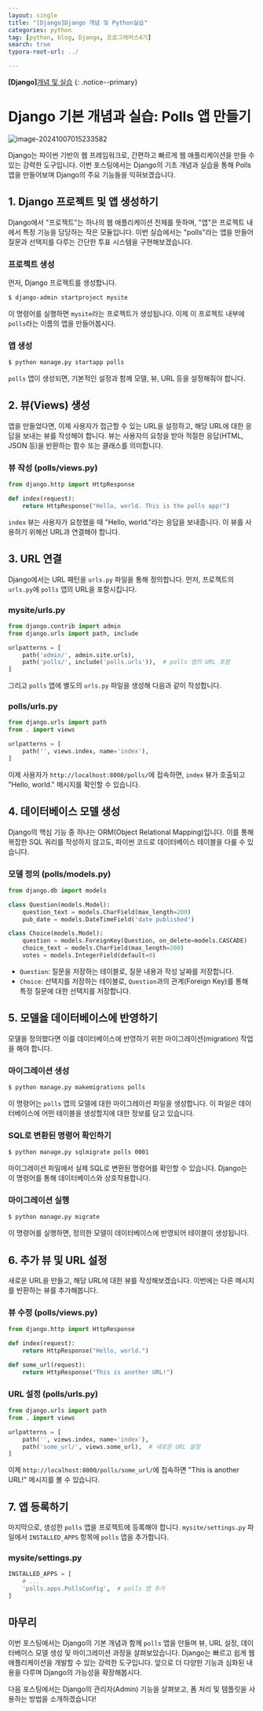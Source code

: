```yaml
---
layout: single
title: "[Django]Django 개념 및 Python실습"
categories: python
tag: [python, blog, Django, 프로그래머스4기]
search: true
typora-root-url: ../

---
```




**[Django]**[개념 및 실습](https://park-chanyeong.github.io)
{: .notice--primary}

# **Django 기본 개념과 실습: Polls 앱 만들기**

![image-20241007015233582](/images/2024-10-07-django2/image-20241007015233582.png)

Django는 파이썬 기반의 웹 프레임워크로, 간편하고 빠르게 웹 애플리케이션을 만들 수 있는 강력한 도구입니다. 이번 포스팅에서는 Django의 기초 개념과 실습을 통해 Polls 앱을 만들어보며 Django의 주요 기능들을 익혀보겠습니다.

## 1. **Django 프로젝트 및 앱 생성하기**

Django에서 "프로젝트"는 하나의 웹 애플리케이션 전체를 뜻하며, "앱"은 프로젝트 내에서 특정 기능을 담당하는 작은 모듈입니다. 이번 실습에서는 "polls"라는 앱을 만들어 질문과 선택지를 다루는 간단한 투표 시스템을 구현해보겠습니다.

### **프로젝트 생성**

먼저, Django 프로젝트를 생성합니다.

```bash
$ django-admin startproject mysite
```

이 명령어를 실행하면 `mysite`라는 프로젝트가 생성됩니다. 이제 이 프로젝트 내부에 `polls`라는 이름의 앱을 만들어봅시다.

### **앱 생성**

```bash
$ python manage.py startapp polls
```

`polls` 앱이 생성되면, 기본적인 설정과 함께 모델, 뷰, URL 등을 설정해줘야 합니다.

## 2. **뷰(Views) 생성**

앱을 만들었다면, 이제 사용자가 접근할 수 있는 URL을 설정하고, 해당 URL에 대한 응답을 보내는 뷰를 작성해야 합니다. 뷰는 사용자의 요청을 받아 적절한 응답(HTML, JSON 등)을 반환하는 함수 또는 클래스를 의미합니다.

### **뷰 작성 (polls/views.py)**

```python
from django.http import HttpResponse

def index(request):
    return HttpResponse("Hello, world. This is the polls app!")
```

`index` 뷰는 사용자가 요청했을 때 "Hello, world."라는 응답을 보내줍니다. 이 뷰를 사용하기 위해선 URL과 연결해야 합니다.

## 3. **URL 연결**

Django에서는 URL 패턴을 `urls.py` 파일을 통해 정의합니다. 먼저, 프로젝트의 `urls.py`에 `polls` 앱의 URL을 포함시킵니다.

### **mysite/urls.py**

```python
from django.contrib import admin
from django.urls import path, include

urlpatterns = [
    path('admin/', admin.site.urls),
    path('polls/', include('polls.urls')),  # polls 앱의 URL 포함
]
```

그리고 `polls` 앱에 별도의 `urls.py` 파일을 생성해 다음과 같이 작성합니다.

### **polls/urls.py**

```python
from django.urls import path
from . import views

urlpatterns = [
    path('', views.index, name='index'),
]
```

이제 사용자가 `http://localhost:8000/polls/`에 접속하면, `index` 뷰가 호출되고 "Hello, world." 메시지를 확인할 수 있습니다.

## 4. **데이터베이스 모델 생성**

Django의 핵심 기능 중 하나는 ORM(Object Relational Mapping)입니다. 이를 통해 복잡한 SQL 쿼리를 작성하지 않고도, 파이썬 코드로 데이터베이스 테이블을 다룰 수 있습니다.

### **모델 정의 (polls/models.py)**

```python
from django.db import models

class Question(models.Model):
    question_text = models.CharField(max_length=200)
    pub_date = models.DateTimeField('date published')

class Choice(models.Model):
    question = models.ForeignKey(Question, on_delete=models.CASCADE)
    choice_text = models.CharField(max_length=200)
    votes = models.IntegerField(default=0)
```

- `Question`: 질문을 저장하는 테이블로, 질문 내용과 작성 날짜를 저장합니다.
- `Choice`: 선택지를 저장하는 테이블로, `Question`과의 관계(Foreign Key)를 통해 특정 질문에 대한 선택지를 저장합니다.

## 5. **모델을 데이터베이스에 반영하기**

모델을 정의했다면 이를 데이터베이스에 반영하기 위한 마이그레이션(migration) 작업을 해야 합니다.

### **마이그레이션 생성**

```python
$ python manage.py makemigrations polls
```

이 명령어는 `polls` 앱의 모델에 대한 마이그레이션 파일을 생성합니다. 이 파일은 데이터베이스에 어떤 테이블을 생성할지에 대한 정보를 담고 있습니다.

### **SQL로 변환된 명령어 확인하기**

```bash
$ python manage.py sqlmigrate polls 0001
```

마이그레이션 파일에서 실제 SQL로 변환된 명령어를 확인할 수 있습니다. Django는 이 명령어를 통해 데이터베이스와 상호작용합니다.

### **마이그레이션 실행**

```bash
$ python manage.py migrate
```

이 명령어를 실행하면, 정의한 모델이 데이터베이스에 반영되어 테이블이 생성됩니다.

## 6. **추가 뷰 및 URL 설정**

새로운 URL을 만들고, 해당 URL에 대한 뷰를 작성해보겠습니다. 이번에는 다른 메시지를 반환하는 뷰를 추가해봅니다.

### **뷰 수정 (polls/views.py)**

```python
from django.http import HttpResponse

def index(request):
    return HttpResponse("Hello, world.")

def some_url(request):
    return HttpResponse("This is another URL!")
```

### **URL 설정 (polls/urls.py)**

```python
from django.urls import path
from . import views

urlpatterns = [
    path('', views.index, name='index'),
    path('some_url/', views.some_url),  # 새로운 URL 설정
]
```

이제 `http://localhost:8000/polls/some_url/`에 접속하면 "This is another URL!" 메시지를 볼 수 있습니다.

## 7. **앱 등록하기**

마지막으로, 생성한 `polls` 앱을 프로젝트에 등록해야 합니다. `mysite/settings.py` 파일에서 `INSTALLED_APPS` 항목에 `polls` 앱을 추가합니다.

### **mysite/settings.py**

```python
INSTALLED_APPS = [
    # ...
    'polls.apps.PollsConfig',  # polls 앱 추가
]
```

## **마무리**

이번 포스팅에서는 Django의 기본 개념과 함께 `polls` 앱을 만들며 뷰, URL 설정, 데이터베이스 모델 생성 및 마이그레이션 과정을 살펴보았습니다. Django는 빠르고 쉽게 웹 애플리케이션을 개발할 수 있는 강력한 도구입니다. 앞으로 더 다양한 기능과 심화된 내용을 다루며 Django의 가능성을 확장해봅시다.

다음 포스팅에서는 Django의 관리자(Admin) 기능을 살펴보고, 폼 처리 및 템플릿을 사용하는 방법을 소개하겠습니다!

